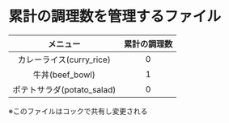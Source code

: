 # 累計の調理数を管理するファイル

|メニュー|累計の調理数|
|:--:|:--:|
|カレーライス(curry_rice)|0|
|牛丼(beef_bowl)　|1|
|ポテトサラダ(potato_salad)|0|


※このファイルはコックで共有し変更される
